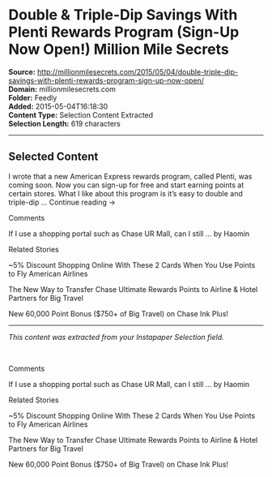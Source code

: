 # Double & Triple-Dip Savings With Plenti Rewards Program (Sign-Up Now Open!) Million Mile Secrets

**Source:** http://millionmilesecrets.com/2015/05/04/double-triple-dip-savings-with-plenti-rewards-program-sign-up-now-open/  
**Domain:** millionmilesecrets.com  
**Folder:** Feedly  
**Added:** 2015-05-04T16:18:30  
**Content Type:** Selection Content Extracted  
**Selection Length:** 619 characters  


---

## Selected Content

I wrote that a new American Express rewards program, called Plenti, was coming soon. Now you can sign-up for free and start earning points at certain stores. What I like about this program is it’s easy to double and triple-dip … Continue reading →

Comments

If I use a shopping portal such as Chase UR Mall, can I still ... by Haomin

Related Stories

~5% Discount Shopping Online With These 2 Cards When You Use Points to Fly American Airlines

The New Way to Transfer Chase Ultimate Rewards Points to Airline & Hotel Partners for Big Travel

New 60,000 Point Bonus ($750+ of Big Travel) on Chase Ink Plus!

---

*This content was extracted from your Instapaper Selection field.*

        

Comments

If I use a shopping portal such as Chase UR Mall, can I still ... by Haomin

Related Stories

~5% Discount Shopping Online With These 2 Cards When You Use Points to Fly American Airlines

The New Way to Transfer Chase Ultimate Rewards Points to Airline & Hotel Partners for Big Travel

New 60,000 Point Bonus ($750+ of Big Travel) on Chase Ink Plus!

